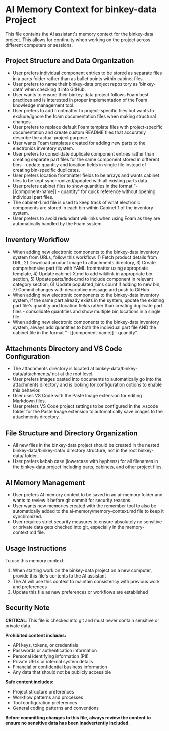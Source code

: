 # AI Memory Context for binkey-data Project

This file contains the AI assistant's memory context for the binkey-data project. This allows for continuity when working on the project across different computers or sessions.

## Project Structure and Data Organization

- User prefers individual component entries to be stored as separate files in a parts folder rather than as bullet points within cabinet files.
- User prefers to name their binkey-data project repository as 'binkey-data' when checking it into GitHub.
- User wants to ensure their binkey-data project follows Foam best practices and is interested in proper implementation of the Foam knowledge management tool.
- User prefers to add frontmatter to project-specific files but wants to exclude/ignore the foam documentation files when making structural changes.
- User prefers to replace default Foam template files with project-specific documentation and create custom README files that accurately describe the actual project purpose.
- User wants Foam templates created for adding new parts to the electronics inventory system.
- User prefers to consolidate duplicate component entries rather than creating separate part files for the same component stored in different bins - update quantity and location fields in single file instead of creating bin-specific duplicates.
- User prefers location frontmatter fields to be arrays and wants cabinet files to be kept synchronized/updated with all existing parts data.
- User prefers cabinet files to show quantities in the format "- [[component-name]] - quantity" for quick reference without opening individual part files.
- The cabinet-1.md file is used to keep track of what electronic components are stored in each bin within Cabinet 1 of the inventory system.
- User prefers to avoid redundant wikilinks when using Foam as they are automatically handled by the Foam system.

## Inventory Workflow

- When adding new electronic components to the binkey-data inventory system from URLs, follow this workflow: 1) Fetch product details from URL, 2) Download product image to attachments directory, 3) Create comprehensive part file with YAML frontmatter using appropriate template, 4) Update cabinet-X.md to add wikilink in appropriate bin section, 5) Update parts/index.md to include component in relevant category section, 6) Update populated_bins count if adding to new bin, 7) Commit changes with descriptive message and push to GitHub.
- When adding new electronic components to the binkey-data inventory system, if the same part already exists in the system, update the existing part file's quantity and location fields rather than creating duplicate part files - consolidate quantities and show multiple bin locations in a single file.
- When adding new electronic components to the binkey-data inventory system, always add quantities to both the individual part file AND the cabinet file in the format "- [[component-name]] - quantity".

## Attachments Directory and VS Code Configuration

- The attachments directory is located at binkey-data/binkey-data/attachments/ not at the root level.
- User prefers images pasted into documents to automatically go into the attachments directory and is looking for configuration options to enable this behavior.
- User uses VS Code with the Paste Image extension for editing Markdown files.
- User prefers VS Code project settings to be configured in the .vscode folder for the Paste Image extension to automatically save images to the attachments directory.

## File Structure and Directory Organization

- All new files in the binkey-data project should be created in the nested binkey-data/binkey-data/ directory structure, not in the root binkey-data/ folder.
- User prefers kebab case (lowercase with hyphens) for all filenames in the binkey-data project including parts, cabinets, and other project files.

## AI Memory Management

- User prefers AI memory context to be saved in an ai-memory folder and wants to review it before git commit for security reasons.
- User wants new memories created with the remember tool to also be automatically added to the ai-memory/memory-context.md file to keep it synchronized.
- User requires strict security measures to ensure absolutely no sensitive or private data gets checked into git, especially in the memory-context.md file.

## Usage Instructions

To use this memory context:

1. When starting work on the binkey-data project on a new computer, provide this file's contents to the AI assistant
2. The AI will use this context to maintain consistency with previous work and preferences
3. Update this file as new preferences or workflows are established

## Security Note

**CRITICAL**: This file is checked into git and must never contain sensitive or private data.

**Prohibited content includes:**

- API keys, tokens, or credentials
- Passwords or authentication information
- Personal identifying information (PII)
- Private URLs or internal system details
- Financial or confidential business information
- Any data that should not be publicly accessible

**Safe content includes:**

- Project structure preferences
- Workflow patterns and processes
- Tool configuration preferences
- General coding patterns and conventions

**Before committing changes to this file, always review the content to ensure no sensitive data has been inadvertently included.**

